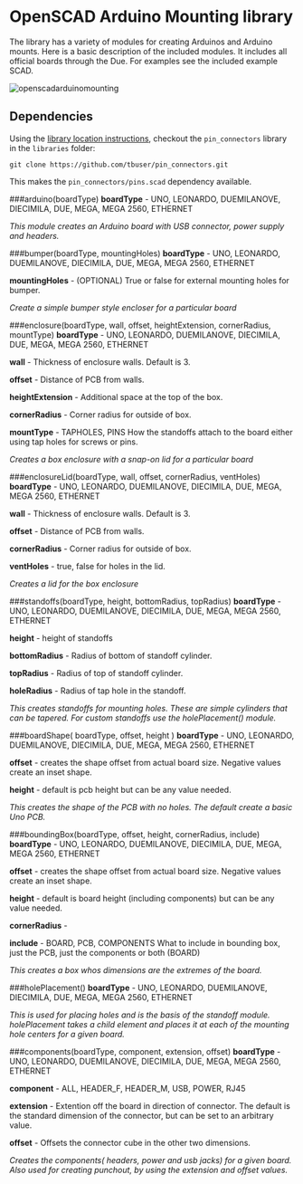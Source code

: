 # OpenSCAD Arduino Mounting library

The library has a variety of modules for creating Arduinos and Arduino mounts. Here is a basic description of the included modules. It includes all official boards through the Due. For examples see the included example SCAD.

![openscadarduinomounting](https://cloud.githubusercontent.com/assets/492003/9833469/f1cbe2dc-5965-11e5-8357-0297916c8885.jpg)

## Dependencies

Using the [library location instructions](https://en.wikibooks.org/wiki/OpenSCAD_User_Manual/Libraries),
checkout the `pin_connectors` library in the `libraries` folder:

    git clone https://github.com/tbuser/pin_connectors.git

This makes the `pin_connectors/pins.scad` dependency available.

###arduino(boardType)
**boardType** - UNO, LEONARDO, DUEMILANOVE, DIECIMILA, DUE, MEGA, MEGA 2560, ETHERNET

*This module creates an Arduino board with USB connector, power supply and headers.*

###bumper(boardType, mountingHoles)
**boardType** - UNO, LEONARDO, DUEMILANOVE, DIECIMILA, DUE, MEGA, MEGA 2560, ETHERNET

**mountingHoles** - (OPTIONAL) True or false for external mounting holes for bumper. 

*Create a simple bumper style encloser for a particular board*

###enclosure(boardType, wall, offset, heightExtension, cornerRadius, mountType)
**boardType** - UNO, LEONARDO, DUEMILANOVE, DIECIMILA, DUE, MEGA, MEGA 2560, ETHERNET

**wall** - Thickness of enclosure walls. Default is 3.

**offset** - Distance of PCB from walls.

**heightExtension** - Additional space at the top of the box.

**cornerRadius** - Corner radius for outside of box.

**mountType** - TAPHOLES, PINS How the standoffs attach to the board either using tap holes for screws or pins.

*Creates a box enclosure with a snap-on lid for a particular board*

###enclosureLid(boardType, wall, offset, cornerRadius, ventHoles)
**boardType** - UNO, LEONARDO, DUEMILANOVE, DIECIMILA, DUE, MEGA, MEGA 2560, ETHERNET

**wall** - Thickness of enclosure walls. Default is 3.

**offset** - Distance of PCB from walls.

**cornerRadius** - Corner radius for outside of box.

**ventHoles** - true, false for holes in the lid.

*Creates a lid for the box enclosure*

###standoffs(boardType, height, bottomRadius, topRadius)
**boardType** - UNO, LEONARDO, DUEMILANOVE, DIECIMILA, DUE, MEGA, MEGA 2560, ETHERNET

**height** - height of standoffs

**bottomRadius** - Radius of bottom of standoff cylinder.

**topRadius** - Radius of top of standoff cylinder.

**holeRadius** - Radius of tap hole in the standoff.

*This creates standoffs for mounting holes. These are simple cylinders that can be tapered. For custom standoffs use the holePlacement() module.*

###boardShape( boardType, offset, height )
**boardType** - UNO, LEONARDO, DUEMILANOVE, DIECIMILA, DUE, MEGA, MEGA 2560, ETHERNET

**offset** - creates the shape offset from actual board size. Negative values create an inset shape.

**height** - default is pcb height but can be any value needed.

*This creates the shape of the PCB with no holes. The default create a basic Uno PCB.*

###boundingBox(boardType, offset, height, cornerRadius, include)
**boardType** - UNO, LEONARDO, DUEMILANOVE, DIECIMILA, DUE, MEGA, MEGA 2560, ETHERNET

**offset** - creates the shape offset from actual board size. Negative values create an inset shape.

**height** - default is board height (including components) but can be any value needed.

**cornerRadius** - 

**include** - BOARD, PCB, COMPONENTS What to include in bounding box, just the PCB, just the components or both (BOARD)

*This creates a box whos dimensions are the extremes of the board.*

###holePlacement()
**boardType** - UNO, LEONARDO, DUEMILANOVE, DIECIMILA, DUE, MEGA, MEGA 2560, ETHERNET

*This is used for placing holes and is the basis of the standoff module. holePlacement takes a child element and places it at each of the mounting hole centers for a given board.*



###components(boardType, component, extension, offset)
**boardType** - UNO, LEONARDO, DUEMILANOVE, DIECIMILA, DUE, MEGA, MEGA 2560, ETHERNET

**component** - ALL, HEADER\_F, HEADER\_M, USB, POWER, RJ45

**extension** - Extention off the board in direction of connector. The default is the standard dimension of the connector, but can be set to an arbitrary value.

**offset** - Offsets the connector cube in the other two dimensions.

*Creates the components( headers, power and usb jacks) for a given board. Also used for creating punchout, by using the extension and offset values.*

